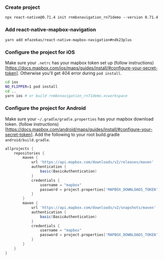 ### Create project

```
npx react-native@0.71.4 init rnmbxnavigation_rn71demo --version 0.71.4
```

### Add react-native-mapbox-navigation


```
yarn add mfazekas/react-native-mapbox-navigation#ndk23plus
```

### Configure the project for iOS

Make sure your `.netrc` has your mapbox token set up (follow instructions)[https://docs.mapbox.com/ios/maps/guides/install/#configure-your-secret-token]. Otherwise you'll get 404 error during `pod install`.


```sh
cd ios
NO_FLIPPER=1 pod install
cd ..
yarn ios # or build rnmbxnavigation_rn71demo.xcworkspace
```

### Configure the project for Android

Make sure your `~/.gradle/gradle.properties` has your mapbox download token. (follow instructions)[https://docs.mapbox.com/android/maps/guides/install/#configure-your-secret-token].
Add the following to your root build.gradle `android/build.gradle`.

```gradle
allprojects {
    repositories {
        maven {
            url 'https://api.mapbox.com/downloads/v2/releases/maven'
            authentication {
                basic(BasicAuthentication)
            }
            credentials {
                username = "mapbox"
                password = project.properties['MAPBOX_DOWNLOADS_TOKEN'] ?: ""
            }
        }
        maven {
            url 'https://api.mapbox.com/downloads/v2/snapshots/maven'
            authentication {
                basic(BasicAuthentication)
            }
            credentials {
                username = "mapbox"
                password = project.properties['MAPBOX_DOWNLOADS_TOKEN'] ?: ""
            }
        }
    }
}
```

```

```





